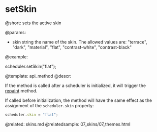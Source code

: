 setSkin
=============

@short:
	sets the active skin

@params:

- skin	string	the name of the skin. The allowed values are: "terrace", "dark", "material", "flat", "contrast-white", "contrast-black"


@example:

scheduler.setSkin("flat");

@template:	api_method
@descr:

If the method is called after a scheduler is initialized, it will trigger the [repaint](api/scheduler_render.md) method. 

If called before initialization, the method will have the same effect as the assignment of the `scheduler.skin` property:

~~~js
scheduler.skin = "flat";
~~~

@related:
	skins.md
@relatedsample:
	07_skins/07_themes.html

